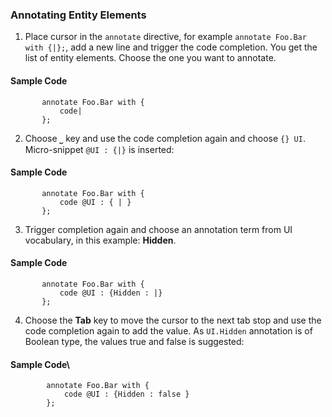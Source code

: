  ### Annotating Entity Elements

1.  Place cursor in the `annotate` directive, for example `annotate Foo.Bar with {|};`, add a new line and trigger the code completion. You get the list of entity elements. Choose the one you want to annotate.

#### Sample Code

 ```
        annotate Foo.Bar with {
            code|
        };

```

2.  Choose <kbd class="space">⎵</kbd> key and use the code completion again and choose `{} UI`. Micro-snippet `@UI : {|}` is inserted:

#### Sample Code

 ```
        annotate Foo.Bar with {
            code @UI : { | }
        };

 ```

3.  Trigger completion again and choose an annotation term from UI vocabulary, in this example: **Hidden**.

#### Sample Code

 ```
        annotate Foo.Bar with {
            code @UI : {Hidden : |}
        };
 ```

4.  Choose the **Tab** key to move the cursor to the next tab stop and use the code completion again to add the value. As `UI.Hidden` annotation is of Boolean type, the values true and false is suggested:

#### Sample Code\
```
        annotate Foo.Bar with {
            code @UI : {Hidden : false }
        };

 ```

